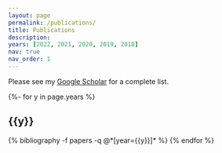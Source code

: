```yaml
---
layout: page
permalink: /publications/
title: Publications
description: 
years: [2022, 2021, 2020, 2019, 2018]
nav: true
nav_order: 1
---
```


Please see my [Google Scholar](https://scholar.google.com/citations?user=v-AEFIEAAAAJ&hl=en) for a complete list.

<!-- _pages/publications.md -->
<div class="publications">

{%- for y in page.years %}
  <h2 class="year">{{y}}</h2>
  {% bibliography -f papers -q @*[year={{y}}]* %}
{% endfor %}

</div>

